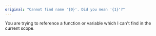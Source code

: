 ```yaml
---
original: "Cannot find name '{0}'. Did you mean '{1}'?"
---
```


You are trying to reference a function or variable which I can't find in the current scope.
